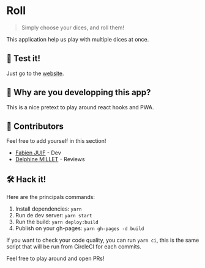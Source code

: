 # Roll
> Simply choose your dices, and roll them!

This application help us play with multiple dices at once.

## 🎲 Test it!
Just go to the [website](https://fabienjuif.github.io/roll/).

## 🤔 Why are you developping this app?
This is a nice pretext to play around react hooks and PWA.

## 🤝 Contributors
Feel free to add yourself in this section!
 - [Fabien JUIF](https://github.com/fabienjuif) - Dev
 - [Delphine MILLET](https://github.com/delphinemillet) - Reviews


## 🛠 Hack it!
Here are the principals commands:
1. Install dependencies: `yarn`
2. Run de dev server: `yarn start`
3. Run the build: `yarn deploy:build` 
4. Publish on your gh-pages: `yarn gh-pages -d build`

If you want to check your code quality, you can run `yarn ci`, this is the same script that will be run from CircleCI for each commits.

Feel free to play around and open PRs!
